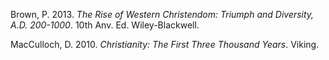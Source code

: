 Brown, P. 2013. *The Rise of Western Christendom: Triumph and Diversity, A.D. 200-1000*. 10th Anv. Ed. Wiley-Blackwell.

MacCulloch, D. 2010. *Christianity: The First Three Thousand Years*. Viking.
